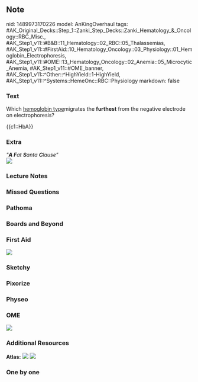 ## Note
nid: 1489973170226
model: AnKingOverhaul
tags: #AK_Original_Decks::Step_1::Zanki_Step_Decks::Zanki_Hematology_&_Oncology::RBC_Misc., #AK_Step1_v11::#B&B::11_Hematology::02_RBC::05_Thalassemias, #AK_Step1_v11::#FirstAid::10_Hematology_Oncology::03_Physiology::01_Hemoglobin_Electrophoresis, #AK_Step1_v11::#OME::13_Hematology_Oncology::02_Anemia::05_Microcytic_Anemia, #AK_Step1_v11::#OME_banner, #AK_Step1_v11::^Other::^HighYield::1-HighYield, #AK_Step1_v11::^Systems::HemeOnc::RBC::Physiology
markdown: false

### Text
Which <u>hemoglobin type</u>migrates the <b>furthest</b> from the
negative electrode on electrophoresis?
<div>
  {{c1::HbA}}
</div>

### Extra
<div>
  <i>"<b>A F</b>at <b>S</b>anta <b>C</b>lause"</i>
</div>
<div><img src="paste-326451874234843.jpg"></div>

### Lecture Notes


### Missed Questions


### Pathoma


### Boards and Beyond


### First Aid
<img src="tmp2pHXfB.png">

### Sketchy


### Pixorize


### Physeo


### OME
<div class="ome-widget">
  <a href="https://onlinemeded.org?ref=anki"><img src=
  "_OME_AnkiFlashcards_General_7.png"></a>
</div>

### Additional Resources
<b>Atlas:</b> <img src="tmpLfVZ03.png"> <img src="tmpvvBgEd.png">

### One by one

